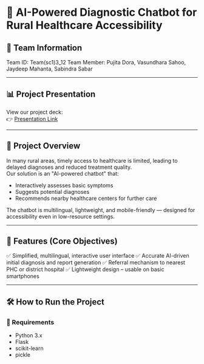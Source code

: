 # 🤖 AI-Powered Diagnostic Chatbot for Rural Healthcare Accessibility

## 👥 Team Information 
Team ID: Team(sc1)3_12
Team Member: Pujita Dora, 
             Vasundhara Sahoo,
             Jaydeep Mahanta,
             Sabindra Sabar

---

## 📊 Project Presentation
View our project deck:  
👉 [Presentation Link](https://github.com/Vasundhara-Sahoo/JVPS)

---

## 🧠 Project Overview

In many rural areas, timely access to healthcare is limited, leading to delayed diagnoses and reduced treatment quality.  
Our solution is an "AI-powered chatbot" that:
- Interactively assesses basic symptoms
- Suggests potential diagnoses
- Recommends nearby healthcare centers for further care

The chatbot is multilingual, lightweight, and mobile-friendly — designed for accessibility even in low-resource settings.

---

## 🧩 Features (Core Objectives)

✅ Simplified, multilingual, interactive user interface
✅ Accurate AI-driven initial diagnosis and report generation
✅ Referral mechanism to nearest PHC or district hospital
✅ Lightweight design – usable on basic smartphones

---

## 🛠️ How to Run the Project

### 🔹 Requirements
- Python 3.x
- Flask
- scikit-learn
- pickle


